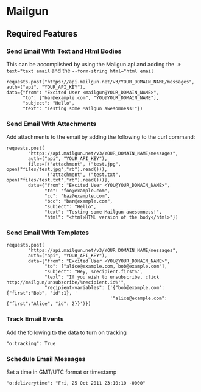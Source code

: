 # Mailgun

## Required Features

### Send Email With Text and Html Bodies

This can be accomplished by using the Mailgun api and adding the
`-F text="text email` and the `--form-string html="html email`

```
requests.post("https://api.mailgun.net/v3/YOUR_DOMAIN_NAME/messages",
auth=("api", "YOUR_API_KEY"),
data={"from": "Excited User <mailgun@YOUR_DOMAIN_NAME>",
      "to": ["bar@example.com", "YOU@YOUR_DOMAIN_NAME"],
      "subject": "Hello",
      "text": "Testing some Mailgun awesomness!"})
```

### Send Email With Attachments

Add attachments to the email by adding the following to the curl command:
```
requests.post(
        "https://api.mailgun.net/v3/YOUR_DOMAIN_NAME/messages",
        auth=("api", "YOUR_API_KEY"),
        files=[("attachment", ("test.jpg", open("files/test.jpg","rb").read())),
               ("attachment", ("test.txt", open("files/test.txt","rb").read()))],
        data={"from": "Excited User <YOU@YOUR_DOMAIN_NAME>",
              "to": "foo@example.com",
              "cc": "baz@example.com",
              "bcc": "bar@example.com",
              "subject": "Hello",
              "text": "Testing some Mailgun awesomness!",
              "html": "<html>HTML version of the body</html>"})
```

### Send Email With Templates

```
requests.post(
        "https://api.mailgun.net/v3/YOUR_DOMAIN_NAME/messages",
        auth=("api", "YOUR_API_KEY"),
        data={"from": "Excited User <YOU@YOUR_DOMAIN_NAME>",
              "to": ["alice@example.com, bob@example.com"],
              "subject": "Hey, %recipient.first%",
              "text": "If you wish to unsubscribe, click http://mailgun/unsubscribe/%recipient.id%'",
              "recipient-variables": ('{"bob@example.com": {"first":"Bob", "id":1}, '
                                      '"alice@example.com": {"first":"Alice", "id": 2}}')})
```

### Track Email Events

Add the following to the data to turn on tracking

```
"o:tracking": True
```

### Schedule Email Messages

Set a time in GMT/UTC format or timestamp

```
"o:deliverytime": "Fri, 25 Oct 2011 23:10:10 -0000"
```
